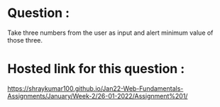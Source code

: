 # Question :
Take three numbers from the user as input and alert minimum value of those three.
# Hosted link for this question :
https://shraykumar100.github.io/Jan22-Web-Fundamentals-Assignments/January/Week-2/26-01-2022/Assignment%201/